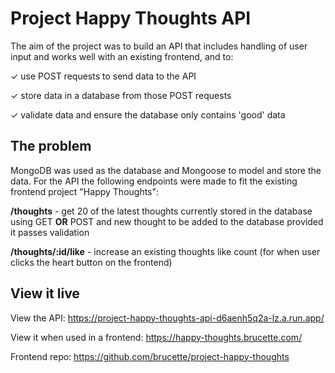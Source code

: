 # Project Happy Thoughts API

The aim of the project was to build an API that includes handling of user input and works well with an existing frontend, and to:

✓ use POST requests to send data to the API

✓ store data in a database from those POST requests

✓ validate data and ensure the database only contains 'good' data

## The problem

MongoDB was used as the database and Mongoose to model and store the data. For the API the following endpoints were made to fit the existing frontend project "Happy Thoughts":

**/thoughts** - get 20 of the latest thoughts currently stored in the database using GET **OR** POST and new thought to be added to the database provided it passes validation 

**/thoughts/:id/like** - increase an existing thoughts like count (for when user clicks the heart button on the frontend)


## View it live

View the API:
https://project-happy-thoughts-api-d6aenh5q2a-lz.a.run.app/

View it when used in a frontend:
https://happy-thoughts.brucette.com/

Frontend repo: 
https://github.com/brucette/project-happy-thoughts

